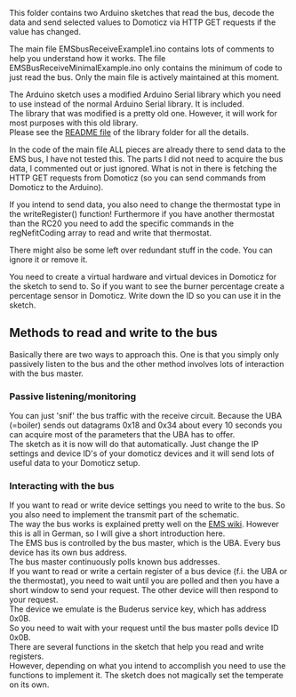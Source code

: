 
This folder contains two Arduino sketches that read the bus, decode the data and send selected values to Domoticz via HTTP GET requests if the value has changed.

The main file EMSbusReceiveExample1.ino contains lots of comments to help you understand how it works. The file EMSBusReceiveMinimalExample.ino only contains the minimum of code to just read the bus. Only the main file is actively maintained at this moment.

The Arduino sketch uses a modified Arduino Serial library which you need to use instead of the normal Arduino Serial library.
It is included.<br>
The library that was modified is a pretty old one. However, it will work for most purposes with this old library.<br>
Please see the [README file](https://github.com/bbqkees/Nefit-Buderus-EMS-bus-Arduino-Domoticz/blob/master/Arduino-Code/libraries/Nefitserial/README.md) of the library folder for all the details.

In the code of the main file ALL pieces are already there to send data to the EMS bus, I have not tested this.
The parts I did not need to acquire the bus data, I commented out or just ignored.
What is not in there is fetching the HTTP GET requests from Domoticz (so you can send commands from Domoticz to the Arduino).

If you intend to send data, you also need to change the thermostat type in the writeRegister() function!
Furthermore if you have another thermostat than the RC20 you need to add the specific commands in the regNefitCoding array to read and write that thermostat.

There might also be some left over redundant stuff in the code. You can ignore it or remove it.

You need to create a virtual hardware and virtual devices in Domoticz for the sketch to send to.
So if you want to see the burner percentage create a percentage sensor in Domoticz.
Write down the ID so you can use it in the sketch.

## Methods to read and write to the bus

Basically there are two ways to approach this. One is that you simply only passively listen to the bus and the other method involves lots of interaction with the bus master.

### Passive listening/monitoring
You can just 'snif' the bus traffic with the receive circuit. Because the UBA (=boiler) sends out datagrams 0x18 and 0x34 about every 10 seconds you can acquire most of the parameters that the UBA has to offer.<br>The sketch as it is now will do that automatically. Just change the IP settings and device ID's of your domoticz devices and it will send lots of useful data to your Domoticz setup.

### Interacting with the bus
If you want to read or write device settings you need to write to the bus. So you also need to implement the transmit part of the schematic.<br>
The way the bus works is explained pretty well on the [EMS wiki](https://emswiki.thefischer.net/doku.php?id=wiki:ems:ems-telegramme#polling). However this is all in German, so I will give a short introduction here.<br>
The EMS bus is controlled by the bus master, which is the UBA. Every bus device has its own bus address.<br>
The bus master continuously polls known bus addresses.<br>
If you want to read or write a certain register of a bus device (f.i. the UBA or the thermostat), you need to wait until you are polled and then you have a short window to send your request. The other device will then respond to your request.<br>
The device we emulate is the Buderus service key, which has address 0x0B.<br> So you need to wait with your request until the bus master polls device ID 0x0B.<br>
There are several functions in the sketch that help you read and write registers.<br>However, depending on what you intend to accomplish you need to use the functions to implement it. The sketch does not magically set the temperate on its own.

